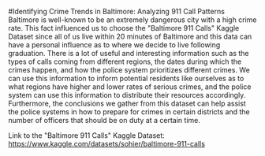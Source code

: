 #Identifying Crime Trends in Baltimore: Analyzing 911 Call Patterns
Baltimore is well-known to be an extremely dangerous city with a high crime rate. This fact influenced us to choose the "Baltimore 911 Calls" Kaggle Dataset since all of us live within 20 minutes of Baltimore and this data can have a personal influence as to where we decide to live following graduation. There is a lot of useful and interesting information such as the types of calls coming from different regions, the dates during which the crimes happen, and how the police system prioritizes different crimes. We can use this information to inform potential residents like ourselves as to what regions have higher and lower rates of serious crimes, and the police system can use this information to distribute their resources accordingly. Furthermore, the conclusions we gather from this dataset can help assist the police systems in how to prepare for crimes in certain districts and the number of officers that should be on duty at a certain time. 

Link to the "Baltimore 911 Calls" Kaggle Dataset: https://www.kaggle.com/datasets/sohier/baltimore-911-calls


